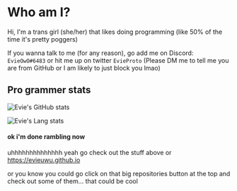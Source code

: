 # Who am I?

Hi, I'm a trans girl (she/her) that likes doing programming (like 50% of the time it's pretty poggers)

If you wanna talk to me (for any reason), go add me on Discord: `EvieOwO#6483` or hit me up on twitter `EvieProto` (Please DM me to tell me you are from GitHub or I am likely to just block you lmao)

## Pro grammer stats

![Evie's GitHub stats](https://github-readme-stats.vercel.app/api?username=EvieUwU&show_icons=true&theme=synthwave)

![Evie's Lang stats](https://github-readme-stats.vercel.app/api/top-langs/?username=EvieUwU&langs_count=4&theme=synthwave)

#### ok i'm done rambling now

uhhhhhhhhhhhhhh yeah go check out the stuff above or https://evieuwu.github.io

or you know you could go click on that big repositories button at the top and check out some of them...
that could be cool
